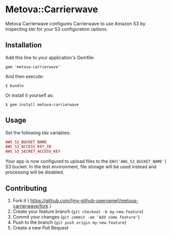 # Metova::Carrierwave

Metova Carrierwave configures Carrierwave to use Amazon S3 by inspecting `ENV` for your S3 configuration options.

## Installation

Add this line to your application's Gemfile:

    gem 'metova-carrierwave'

And then execute:

    $ bundle

Or install it yourself as:

    $ gem install metova-carrierwave

## Usage

Set the following `ENV` variables:

```ruby
AWS_S3_BUCKET_NAME
AWS_S3_ACCESS_KEY_ID
AWS_S3_SECRET_ACCESS_KEY
```

Your app is now configured to upload files to the `ENV['AWS_S3_BUCKET_NAME']` S3 bucket. In
the test environment, file storage will be used instead and processing will be disabled.

## Contributing

1. Fork it ( https://github.com/[my-github-username]/metova-carrierwave/fork )
2. Create your feature branch (`git checkout -b my-new-feature`)
3. Commit your changes (`git commit -am 'Add some feature'`)
4. Push to the branch (`git push origin my-new-feature`)
5. Create a new Pull Request
